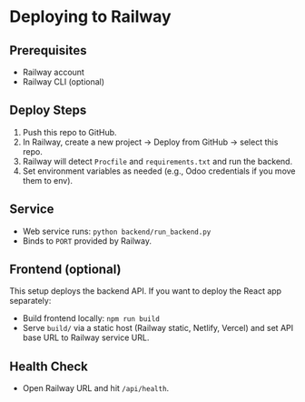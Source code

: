 Deploying to Railway
====================

Prerequisites
-------------
- Railway account
- Railway CLI (optional)

Deploy Steps
------------
1. Push this repo to GitHub.
2. In Railway, create a new project → Deploy from GitHub → select this repo.
3. Railway will detect `Procfile` and `requirements.txt` and run the backend.
4. Set environment variables as needed (e.g., Odoo credentials if you move them to env).

Service
-------
- Web service runs: `python backend/run_backend.py`
- Binds to `PORT` provided by Railway.

Frontend (optional)
-------------------
This setup deploys the backend API. If you want to deploy the React app separately:
- Build frontend locally: `npm run build`
- Serve `build/` via a static host (Railway static, Netlify, Vercel) and set API base URL to Railway service URL.

Health Check
------------
- Open Railway URL and hit `/api/health`.


